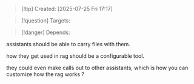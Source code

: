 
>[!tip] Created: [2025-07-25 Fri 17:17]

>[!question] Targets: 

>[!danger] Depends: 

assistants should be able to carry files with them.

how they get used in rag should be a configurable tool.

they could even make calls out to other assistants, which is how you can customize how the rag works ?